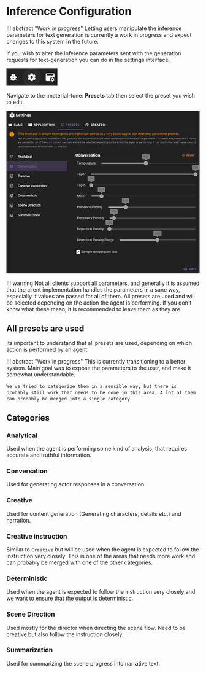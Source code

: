 # Inference Configuration

!!! abstract "Work in progress"
    Letting users manipulate the inference parameters for text generation is currently a work in progress and expect
    changes to this system in the future.

If you wish to alter the inference parameters sent with the generation requests for text-generation you can do in the settings interface.

![open settings](/img/0.26.0/open-settings.png)

Navigate to the :material-tune: **Presets** tab then select the preset you wish to edit.

![selected preset](/img/0.26.0/inference-presets-1.png)

!!! warning
    Not all clients support all parameters, and generally it is assumed that the client implementation handles the parameters in a sane way, especially if values are passed for all of them. All presets are used and will be selected depending on the action the agent is performing. If you don't know what these mean, it is recommended to leave them as they are.

## All presets are used

Its important to understand that all presets are used, depending on which action is performed by an agent.

!!! abstract "Work in progress"
    This is currently transitioning to a better system. Main goal was to expose the parameters to the user, and make it somewhat understandable.

    We've tried to categorize them in a sensible way, but there is probably still work that needs to be done in this area. A lot of them can probably be merged into a single category.

## Categories

### Analytical

Used when the agent is performing some kind of analysis, that requires accurate and truthful information.

### Conversation

Used for generating actor responses in a conversation.

### Creative

Used for content generation (Generating characters, details etc.) and narration.

### Creative instruction

Similar to `Creative` but will be used when the agent is expected to follow the instruction very closely. This is one of the areas that needs more work and can probably be merged with one of the other categories.

### Deterministic

Used when the agent is expected to follow the instruction very closely and we want to ensure that the output is deterministic.

### Scene Direction

Used mostly for the director when directing the scene flow. Need to be creative but also follow the instruction closely.

### Summarization

Used for summarizing the scene progress into narrative text.